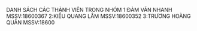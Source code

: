 
DANH SÁCH CÁC THÀNH VIÊN TRONG NHÓM
1:ĐÀM VĂN NHANH
 MSSV:18600367
2:KIỀU QUANG LÂM
 MSSV:18600352
3:TRƯƠNG HOÀNG QUÂN
 MSSV:18600
